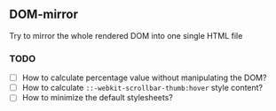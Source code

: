 ## DOM-mirror

Try to mirror the whole rendered DOM into one single HTML file

### TODO

- [ ] How to calculate percentage value without manipulating the DOM?
- [ ] How to calculate `::-webkit-scrollbar-thumb:hover` style content?
- [ ] How to minimize the default stylesheets?
